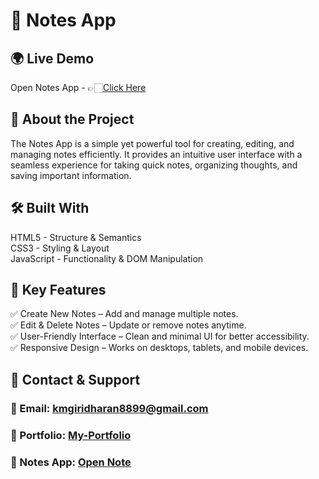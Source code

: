 # 📝 Notes App

## 🌍 Live Demo

Open Notes App - 👉🏻[Click Here](https://notes-app4.netlify.app/)

## 📖 About the Project
The Notes App is a simple yet powerful tool for creating, editing, and managing notes efficiently. It provides an intuitive user interface with a seamless experience for taking quick notes, organizing thoughts, and saving important information.

## 🛠 Built With
HTML5 - Structure & Semantics  
CSS3 - Styling & Layout  
JavaScript - Functionality & DOM Manipulation

## 🚀 Key Features
✅ Create New Notes – Add and manage multiple notes.  
✅ Edit & Delete Notes – Update or remove notes anytime.  
✅ User-Friendly Interface – Clean and minimal UI for better accessibility.  
✅ Responsive Design – Works on desktops, tablets, and mobile devices.

## 📩 Contact & Support
### 📧 Email: kmgiridharan8899@gmail.com
### 🔗 Portfolio: [My-Portfolio](https://giridharan-km.netlify.app)
### 📒 Notes App: [Open Note](https://notes-app4.netlify.app/)
